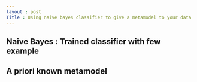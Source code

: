 ```yaml
---
layout : post
Title : Using naive bayes classifier to give a metamodel to your data
---
```

## Naive Bayes : Trained classifier with few example

## A priori known metamodel
